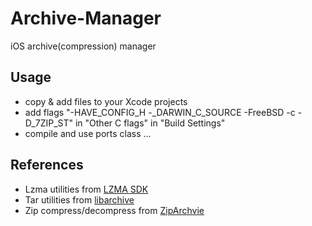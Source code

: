 Archive-Manager
===============

iOS archive(compression) manager

Usage
-----

* copy & add files to your Xcode projects
* add flags "-HAVE_CONFIG_H -_DARWIN_C_SOURCE -FreeBSD -c -D_7ZIP_ST" in "Other C flags" in "Build Settings"
* compile and use ports class ...

References
----------

* Lzma utilities from [LZMA SDK](http://www.7-zip.org/sdk.html)
* Tar utilities from [libarchive](http://www.libarchive.org/)
* Zip compress/decompress from [ZipArchvie](https://code.google.com/p/ziparchive/)


